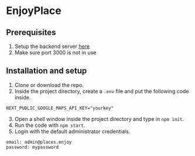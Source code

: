 # EnjoyPlace

## Prerequisites
1. Setup the backend server [here](https://github.com/MocaSrour/EnjoyPlace/tree/master/Backend)
2. Make sure port 3000 is not in use

## Installation and setup
1. Clone or download the repo.
2. Inside the project directory, create a `.env` file and put the following code inside.
```
NEXT_PUBLIC_GOOGLE_MAPS_API_KEY="yourkey"
```
3. Open a shell window inside the project directory and type in `npm init`.
4. Run the code with `npm start`.
5. Login with the default administrator credentials.
```
email: admin@places.enjoy
password: mypassword
```
